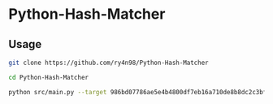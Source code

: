 # Python-Hash-Matcher

## Usage

```bash
git clone https://github.com/ry4n98/Python-Hash-Matcher
```

```bash
cd Python-Hash-Matcher
```

```bash
python src/main.py --target 986bd07786ae5e4b4800df7eb16a710de8b8dc2c3bfb29794d97941fc30cb7fd --end 1000 --start 0
```
